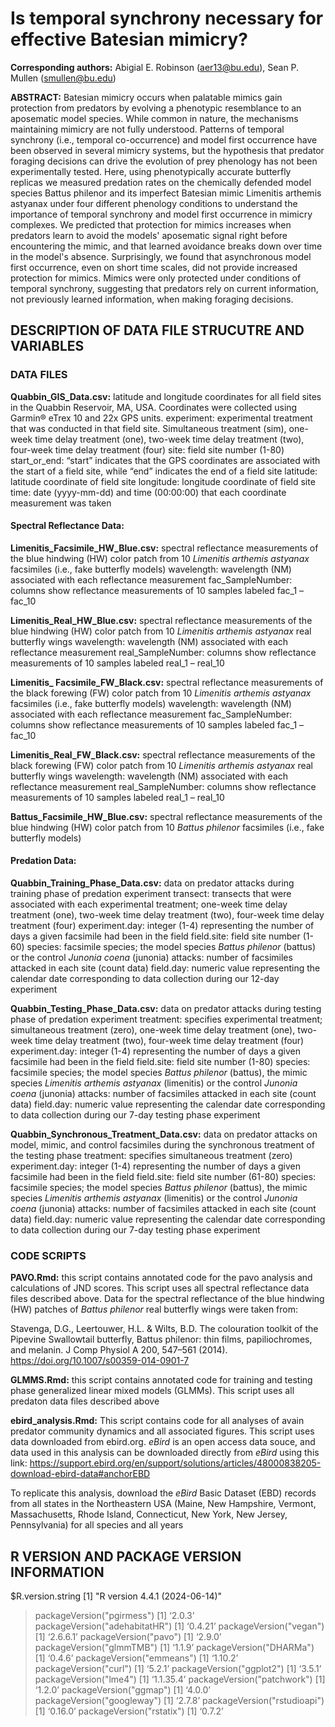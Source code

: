 # Is temporal synchrony necessary for effective Batesian mimicry?

**Corresponding authors:** Abigial E. Robinson (aer13@bu.edu), Sean P. Mullen (smullen@bu.edu)

**ABSTRACT:** Batesian mimicry occurs when palatable mimics gain protection from predators by evolving a phenotypic resemblance to an aposematic model species. While common in nature, the mechanisms maintaining mimicry are not fully understood. Patterns of temporal synchrony (i.e., temporal co-occurrence) and model first occurrence have been observed in several mimicry systems, but the hypothesis that predator foraging decisions can drive the evolution of prey phenology has not been experimentally tested. Here, using phenotypically accurate butterfly replicas we measured predation rates on the chemically defended model species Battus philenor and its imperfect Batesian mimic Limenitis arthemis astyanax under four different phenology conditions to understand the importance of temporal synchrony and model first occurrence in mimicry complexes. We predicted that protection for mimics increases when predators learn to avoid the models' aposematic signal right before encountering the mimic, and that learned avoidance breaks down over time in the model's absence. Surprisingly, we found that asynchronous model first occurrence, even on short time scales, did not provide increased protection for mimics. Mimics were only protected under conditions of temporal synchrony, suggesting that predators rely on current information, not previously learned information, when making foraging decisions.   

## **DESCRIPTION OF DATA FILE STRUCUTRE AND VARIABLES**

### **DATA FILES**

**Quabbin_GIS_Data.csv:** latitude and longitude coordinates for all field sites in the Quabbin Reservoir, MA, USA. Coordinates were collected using Garmin® eTrex 10 and 22x GPS units. 
experiment: experimental treatment that was conducted in that field site. Simultaneous treatment (sim), one-week time delay treatment (one), two-week time delay treatment (two), four-week time delay treatment (four) 
site: field site number (1-80) 
start_or_end: “start” indicates that the GPS coordinates are associated with the start of a field site, while “end” indicates the end of a field site 
latitude: latitude coordinate of field site 
longitude: longitude coordinate of field site 
time: date (yyyy-mm-dd) and time (00:00:00) that each coordinate measurement was taken 

#### **Spectral Reflectance Data:**

**Limenitis_Facsimile_HW_Blue.csv:** spectral reflectance measurements of the blue hindwing (HW) color patch from 10 *Limenitis arthemis astyanax* facsimiles (i.e., fake butterfly models)
wavelength: wavelength (NM) associated with each reflectance measurement 
fac_SampleNumber: columns show reflectance measurements of 10 samples labeled fac_1 – fac_10

**Limenitis_Real_HW_Blue.csv:** spectral reflectance measurements of the blue hindwing (HW) color patch from 10 *Limenitis arthemis astyanax* real butterfly wings 
wavelength: wavelength (NM) associated with each reflectance measurement 
real_SampleNumber: columns show reflectance measurements of 10 samples labeled real_1 – real_10

**Limenitis_ Facsimile_FW_Black.csv:** spectral reflectance measurements of the black forewing (FW) color patch from 10 *Limenitis arthemis astyanax* facsimiles (i.e., fake butterfly models)
wavelength: wavelength (NM) associated with each reflectance measurement 
fac_SampleNumber: columns show reflectance measurements of 10 samples labeled fac_1 – fac_10

**Limenitis_Real_FW_Black.csv:** spectral reflectance measurements of the black forewing (FW) color patch from 10 *Limenitis arthemis astyanax* real butterfly wings 
wavelength: wavelength (NM) associated with each reflectance measurement 
real_SampleNumber: columns show reflectance measurements of 10 samples labeled real_1 – real_10

**Battus_Facsimile_HW_Blue.csv:** spectral reflectance measurements of the blue hindwing (HW) color patch from 10 *Battus philenor* facsimiles (i.e., fake butterfly models)

#### **Predation Data:**

**Quabbin_Training_Phase_Data.csv:** data on predator attacks during training phase of predation experiment 
transect: transects that were associated with each experimental treatment; one-week time delay treatment (one), two-week time delay treatment (two), four-week time delay treatment (four)
experiment.day: integer (1-4) representing the number of days a given facsimile had been in the field 
field.site: field site number (1-60)
species: facsimile species; the model species *Battus philenor* (battus) or the control *Junonia coena* (junonia) 
attacks: number of facsimiles attacked in each site (count data)
field.day: numeric value representing the calendar date corresponding to data collection during our 12-day experiment 

**Quabbin_Testing_Phase_Data.csv:** data on predator attacks during testing phase of predation experiment 
treatment: specifies experimental treatment; simultaneous treatment (zero), one-week time delay treatment (one), two-week time delay treatment (two), four-week time delay treatment (four)
experiment.day: integer (1-4) representing the number of days a given facsimile had been in the field 
field.site: field site number (1-80)
species: facsimile species; the model species *Battus philenor* (battus), the mimic species *Limenitis arthemis astyanax* (limenitis) or the control *Junonia coena* (junonia) 
attacks: number of facsimiles attacked in each site (count data)
field.day: numeric value representing the calendar date corresponding to data collection during our 7-day testing phase experiment 

**Quabbin_Synchronous_Treatment_Data.csv:** data on predator attacks on model, mimic, and control facsimiles during the synchronous treatment of the testing phase 
treatment: specifies simultaneous treatment (zero)
experiment.day: integer (1-4) representing the number of days a given facsimile had been in the field 
field.site: field site number (61-80)
species: facsimile species; the model species *Battus philenor* (battus), the mimic species *Limenitis arthemis astyanax* (limenitis) or the control *Junonia coena* (junonia) 
attacks: number of facsimiles attacked in each site (count data)
field.day: numeric value representing the calendar date corresponding to data collection during our 7-day testing phase experiment 


### **CODE SCRIPTS**

**PAVO.Rmd:** this script contains annotated code for the pavo analysis and calculations of JND scores. This script uses all spectral reflectance data files described above. Data for the spectral reflectance of the blue hindwing (HW) patches of *Battus philenor* real butterfly wings were taken from: 

Stavenga, D.G., Leertouwer, H.L. & Wilts, B.D. The colouration toolkit of the Pipevine Swallowtail butterfly, Battus philenor: thin films, papiliochromes, and melanin. J Comp Physiol A 200, 547–561 (2014). https://doi.org/10.1007/s00359-014-0901-7

**GLMMS.Rmd:** this script contains annotated code for training and testing phase generalized linear mixed models (GLMMs). This script uses all predaton data files described above 

**ebird_analysis.Rmd:** This  script contains code for all analyses of avain predator community dynamics and all associated figures. This script uses data downloaded from ebird.org. *eBird* is an open access data souce, and data used in this analysis can be downloaded directly from *eBird* using this link:  https://support.ebird.org/en/support/solutions/articles/48000838205-download-ebird-data#anchorEBD

To replicate this analysis, download the *eBird* Basic Dataset (EBD) records from all states in the Northeastern USA (Maine, New Hampshire, Vermont, Massachusetts, Rhode Island, Connecticut, New York, New Jersey, Pennsylvania) for all species and all years


## **R VERSION AND PACKAGE VERSION INFORMATION**
$R.version.string
[1] "R version 4.4.1 (2024-06-14)"

> packageVersion("pgirmess")
[1] ‘2.0.3’
> packageVersion("adehabitatHR")
[1] ‘0.4.21’
> packageVersion("vegan")
[1] ‘2.6.6.1’
> packageVersion("pavo")
[1] ‘2.9.0’
> packageVersion("glmmTMB")
[1] ‘1.1.9’
> packageVersion("DHARMa")
[1] ‘0.4.6’
> packageVersion("emmeans")
[1] ‘1.10.2’
> packageVersion("curl")
[1] ‘5.2.1’
> packageVersion("ggplot2")
[1] ‘3.5.1’
> packageVersion("lme4")
[1] ‘1.1.35.4’
> packageVersion("patchwork")
[1] ‘1.2.0’
> packageVersion("ggmap")
[1] ‘4.0.0’
> packageVersion("googleway")
[1] ‘2.7.8’
> packageVersion("rstudioapi")
[1] ‘0.16.0’
> packageVersion("rstatix")
[1] ‘0.7.2’

